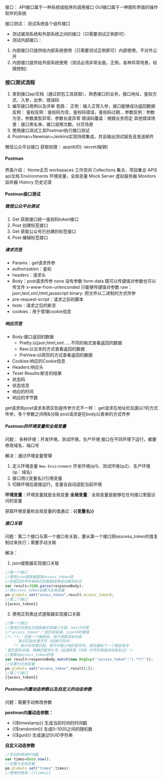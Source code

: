 
接口：
API接口属于一种系统或程序的调用接口
GUI接口属于一种图形界面的操作软件的系统

接口测试： 测试系统各个组件接口
- 测试被测系统和外部系统之间的接口（只需要测试正例即可）
- 测试内部接口：
1. 内部接口只提供给内部系统使用（只需要测试正例即可）内部使用，不对外公开
2. 内部接口提供给外部系统使用（测试必须非常全面，正例，各种异常场景，权限控制）

### 接口测试流程

1. 拿到接口api文档（通过抓包工具获取），熟悉接口的业务，接口地址，鉴权方式，入参，出参，错误码
2. 编写接口用例以及评审
	思路：
		正例：输入正常入参，接口能够成功返回数据
		反例：
			鉴权反例：鉴权码为空，鉴权码错误，鉴权码过期...
			参数反例：参数为空，参数类型异常，参数长度异常
			错误码覆盖：根据业务而定
			其他错误场景：接口黑名单，接口调用次数，分页场景
3. 使用接口测试工具Postman执行接口测试
4. Postman+Newman+Jenkins实现持续集成，并且输出测试报告且发送邮件

微信公众平台接口
	获取权限：
	appid(ID):
	secret(秘钥)



#### Postman

界面介绍：
	Home主页
	workspaces 工作空间
		Collections 集合，项目集合
		APiS api文档
		Environments 环境变量，全局变量
		Mock Server 虚拟服务器
		Monitors 监听器
		History 历史记录

#### Postman接口测试

##### 微信公众平台测试
1. Get 获取接口统一鉴权码token接口
2. Post 创建标签接口
3. Get 获取公众号已创建的标签接口 
4. Post 编辑标签接口

##### 请求页签
- Params：get请求传参
- authorization：鉴权
- headers：请求头
- Body：post请求传参
			none 没有参数
			form-data 既可以传键值对参数也可以传文件
			x-www-from-urlenconded  只能够传键值对参数
			raw：json,text,xml,html,javascript
			binary: 把文件以二进制的方式传参
- pre-request-script：请求之前的脚本
- tests：请求之后的断言
- cookies：用于管理cookie信息

##### 响应页签
- Body:接口返回的数据
	- Pretty:以json,html,xml......不同的格式查看返回的数据
	- Raw:以文本的方式查看返回的数据
	- PreView:以网页的方式查看返回的数据
- Cookies:响应的Cookie信息
- Headers:响应头
- Teset Results:断言的结果
- 状态码
- 状态信息
- 响应的时间
- 响应的字节数

get请求和post请求本质区别是传参方式不一样：
get请求在地址栏后面以?的方式传参，多个参数之间用&分隔
post请求是在body以表单的方式传参

##### Postman的环境变量和全局变量

问题：
多种环境：开发环境，测试环境，生产环境
接口在不同环境下运行，都要修改域名、端口号

解决：通过环境变量管理
1. 定义环境变量 `New Environment`  开发环境(ip1)、测试环境(ip2)、生产环境 (ip：域名)
2. 接口用{{变量名}}引用变量
3. 切换环境后直接运行，变量会自动适配当前环境


**环境变量**：环境变量就是全局变量
**全局变量**：全局变量是能够在任何接口里面访问的变量

获取环境变量和全局变量的值通过：**{{变量名}}**


##### 接口关联

问题：第二个接口与第一个接口有关联，要从第一个接口把asscess_token的值复制过来执行；需要手动关联

解决：
1. json提取器实现接口关联
```javascript
//第一个接口
//使用json提取器提取access_token值
//把返回的字符串格式的数据转换成对象的形式
var result=JSON.parse(responseBody);
//把access_token设置为全局变量
pm.globals.set("acess_token",result.access_token);
//第二个接口
{{acess_token}}
```

2. 使用正则表达式提取器实现接口关联
 ```javascript
 //第一个接口
 //使用正则表达式提取器实现接口关联，match匹配
 //"access_token":"是匹配前缀，json中的键值
 /*(.*?)：这是一个捕获组，用于提取目标内容
     . 表示匹配任意字符（除换行符外）
     *? 表示非贪婪匹配，即尽可能少地匹配字符，直到遇到下一个限定条件
"是匹配的后缀，精确匹配双引号（这通常是 JSON 中字符串值的结束标记）*/
//提取出access_token的值
 var result=responseBody.match(new RegExp('"access_token":"(.*?)"'));
 //设置为全局变量
 pm.globals.set("access_token",result[1]);
 //第二个接口
{{acess_token}}
 
```

##### Postman内置动态参数以及自定义的动态参数

问题：需要手动修改参数

**postman内置动态参数：**
- {{$timestamp}} 生成当前时间的时间戳
- {{$randomint}} 生成0-1000之间的随机数
- {{$guid}} 生成速记GUID字符串

**自定义动态参数**

```javascript
//手动的获得时间戳
var times=Date.now();
//设置为全局变量
pm.globals.set("times",times);
//使用时使用：{{times}}
```

